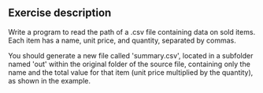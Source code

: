 ## Exercise description

Write a program to read the path of a .csv file containing data on sold items. Each item has a name, unit price, and quantity, separated by commas.

You should generate a new file called 'summary.csv', located in a subfolder named 'out' within the original folder of the source file, containing only the name and the total value for that item (unit price multiplied by the quantity), as shown in the example.